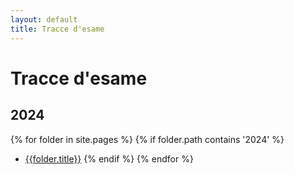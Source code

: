 ```yaml
---
layout: default
title: Tracce d'esame
---
```


# Tracce d'esame

## 2024

{% for folder in site.pages %}
{% if folder.path contains '2024' %}

- [{{folder.title}}]({{folder.url}})
  {% endif %}
  {% endfor %}
